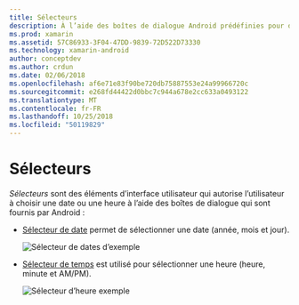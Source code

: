```yaml
---
title: Sélecteurs
description: À l’aide des boîtes de dialogue Android prédéfinies pour demander à l’utilisateur pour la date et l’heure
ms.prod: xamarin
ms.assetid: 57C86933-3F04-47DD-9839-72D522D73330
ms.technology: xamarin-android
author: conceptdev
ms.author: crdun
ms.date: 02/06/2018
ms.openlocfilehash: af6e71e83f90be720db75887553e24a99966720c
ms.sourcegitcommit: e268fd44422d0bbc7c944a678e2cc633a0493122
ms.translationtype: MT
ms.contentlocale: fr-FR
ms.lasthandoff: 10/25/2018
ms.locfileid: "50119829"
---
```

# <a name="pickers"></a>Sélecteurs


*Sélecteurs* sont des éléments d’interface utilisateur qui autorise l’utilisateur à choisir une date ou une heure à l’aide des boîtes de dialogue qui sont fournis par Android :

-   [Sélecteur de date](~/android/user-interface/controls/pickers/date-picker.md) permet de sélectionner une date (année, mois et jour).

    ![Sélecteur de dates d’exemple](images/date-picker.png)

-   [Sélecteur de temps](~/android/user-interface/controls/pickers/time-picker.md) est utilisé pour sélectionner une heure (heure, minute et AM/PM).

    ![Sélecteur d’heure exemple](images/time-picker.png)
